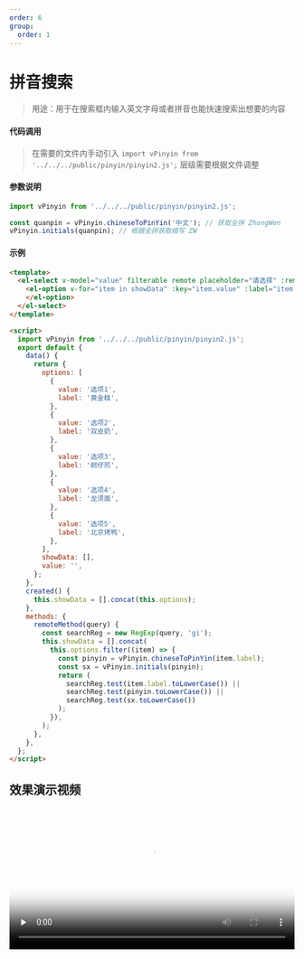 ```yaml
---
order: 6
group:
  order: 1
---
```


# 拼音搜索

> 用途：用于在搜索框内输入英文字母或者拼音也能快速搜索出想要的内容

#### 代码调用

> 在需要的文件内手动引入 `import vPinyin from '../../../public/pinyin/pinyin2.js';` 层级需要根据文件调整

#### 参数说明

```javascript
import vPinyin from '../../../public/pinyin/pinyin2.js';

const quanpin = vPinyin.chineseToPinYin('中文'); // 获取全拼 ZhongWen
vPinyin.initials(quanpin); // 根据全拼获取缩写 ZW
```

#### 示例

```html
<template>
  <el-select v-model="value" filterable remote placeholder="请选择" :remote-method="remoteMethod">
    <el-option v-for="item in showData" :key="item.value" :label="item.label" :value="item.value">
    </el-option>
  </el-select>
</template>

<script>
  import vPinyin from '../../../public/pinyin/pinyin2.js';
  export default {
    data() {
      return {
        options: [
          {
            value: '选项1',
            label: '黄金糕',
          },
          {
            value: '选项2',
            label: '双皮奶',
          },
          {
            value: '选项3',
            label: '蚵仔煎',
          },
          {
            value: '选项4',
            label: '龙须面',
          },
          {
            value: '选项5',
            label: '北京烤鸭',
          },
        ],
        showData: [],
        value: '',
      };
    },
    created() {
      this.showData = [].concat(this.options);
    },
    methods: {
      remoteMethod(query) {
        const searchReg = new RegExp(query, 'gi');
        this.showData = [].concat(
          this.options.filter((item) => {
            const pinyin = vPinyin.chineseToPinYin(item.label);
            const sx = vPinyin.initials(pinyin);
            return (
              searchReg.test(item.label.toLowerCase()) ||
              searchReg.test(pinyin.toLowerCase()) ||
              searchReg.test(sx.toLowerCase())
            );
          }),
        );
      },
    },
  };
</script>
```

## 效果演示视频

<video id="video" style="width:100%; max-width:700px;" controls="" preload="none" poster="https://oss.icuapi.com/docs/openapi/video/%E6%8B%BC%E9%9F%B3%E6%90%9C%E7%B4%A2%E4%B8%AD.png">
  <source id="mp4" src="https://oss.icuapi.com/docs/openapi/video/%E6%8B%BC%E9%9F%B3%E6%90%9C%E7%B4%A2.mp4" type="video/mp4">
</videos>
